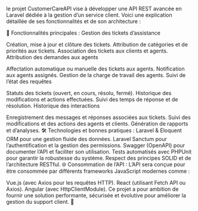 le projet CustomerCareAPI vise à développer une API REST avancée en Laravel dédiée à la gestion d’un service client. Voici une explication détaillée de ses fonctionnalités et de son architecture :

📌 Fonctionnalités principales :
Gestion des tickets d’assistance

Création, mise à jour et clôture des tickets.
Attribution de catégories et de priorités aux tickets.
Association des tickets aux clients et agents.
Attribution des demandes aux agents

Affectation automatique ou manuelle des tickets aux agents.
Notification aux agents assignés.
Gestion de la charge de travail des agents.
Suivi de l’état des requêtes

Statuts des tickets (ouvert, en cours, résolu, fermé).
Historique des modifications et actions effectuées.
Suivi des temps de réponse et de résolution.
Historique des interactions

Enregistrement des messages et réponses associées aux tickets.
Suivi des modifications et des actions des agents et clients.
Génération de rapports et d’analyses.
🛠️ Technologies et bonnes pratiques :
Laravel & Eloquent ORM pour une gestion fluide des données.
Laravel Sanctum pour l’authentification et la gestion des permissions.
Swagger (OpenAPI) pour documenter l’API et faciliter son utilisation.
Tests automatisés avec PHPUnit pour garantir la robustesse du système.
Respect des principes SOLID et de l’architecture RESTful.
🌐 Consommation de l’API :
L’API sera conçue pour être consommée par différents frameworks JavaScript modernes comme :

Vue.js (avec Axios pour les requêtes HTTP).
React (utilisant Fetch API ou Axios).
Angular (avec HttpClientModule).
Ce projet a pour ambition de fournir une solution performante, sécurisée et évolutive pour améliorer la gestion du support client. 🚀